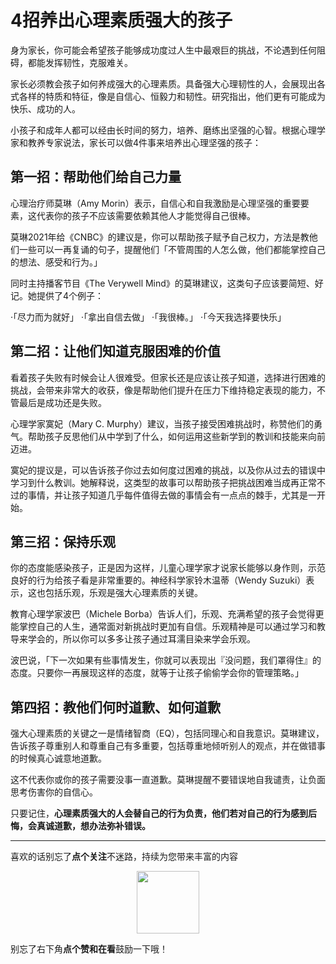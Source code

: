 #  4招养出心理素质强大的孩子

身为家长，你可能会希望孩子能够成功度过人生中最艰巨的挑战，不论遇到任何阻碍，都能发挥韧性，克服难关。

家长必须教会孩子如何养成强大的心理素质。具备强大心理韧性的人，会展现出各式各样的特质和特征，像是自信心、恒毅力和韧性。研究指出，他们更有可能成为快乐、成功的人。


小孩子和成年人都可以经由长时间的努力，培养、磨练出坚强的心智。根据心理学家和教养专家说法，家长可以做4件事来培养出心理坚强的孩子：

## 第一招：帮助他们给自己力量
心理治疗师莫琳（Amy Morin）表示，自信心和自我激励是心理坚强的重要要素，这代表你的孩子不应该需要依赖其他人才能觉得自己很棒。

莫琳2021年给《CNBC》的建议是，你可以帮助孩子赋予自己权力，方法是教他们一些可以一再复诵的句子，提醒他们「不管周围的人怎么做，他们都能掌控自己的想法、感受和行为。」

同时主持播客节目《The Verywell Mind》的莫琳建议，这类句子应该要简短、好记。她提供了4个例子：

‧「尽力而为就好」
‧「拿出自信去做」
‧「我很棒。」
‧「今天我选择要快乐」

## 第二招：让他们知道克服困难的价值
看着孩子失败有时候会让人很难受。但家长还是应该让孩子知道，选择进行困难的挑战，会带来非常大的收获，像是帮助他们提升在压力下维持稳定表现的能力，不管最后是成功还是失败。

心理学家寞妃（Mary C. Murphy）建议，当孩子接受困难挑战时，称赞他们的勇气。帮助孩子反思他们从中学到了什么，如何运用这些新学到的教训和技能来向前迈进。

寞妃的提议是，可以告诉孩子你过去如何度过困难的挑战，以及你从过去的错误中学习到什么教训。她解释说，这类型的故事可以帮助孩子把挑战困难当成再正常不过的事情，并让孩子知道几乎每件值得去做的事情会有一点点的棘手，尤其是一开始。

## 第三招：保持乐观
你的态度能感染孩子，正是因为这样，儿童心理学家才说家长能够以身作则，示范良好的行为给孩子看是非常重要的。神经科学家铃木温蒂（Wendy Suzuki）表示，这也包括乐观，乐观是强大心理素质的关键。

教育心理学家波巴（Michele Borba）告诉人们，乐观、充满希望的孩子会觉得更能掌控自己的人生，通常面对新挑战时更加有自信。乐观精神是可以通过学习和教导来学会的，所以你可以多多让孩子通过耳濡目染来学会乐观。

波巴说，「下一次如果有些事情发生，你就可以表现出『没问题，我们罩得住』的态度。只要你一再展现这样的态度，就等于让孩子偷偷学会你的管理策略。」

## 第四招：教他们何时道歉、如何道歉
强大心理素质的关键之一是情绪智商（EQ），包括同理心和自我意识。莫琳建议，告诉孩子尊重别人和尊重自己有多重要，包括尊重地倾听别人的观点，并在做错事的时候真心诚意地道歉。

这不代表你或你的孩子需要没事一直道歉。莫琳提醒不要错误地自我谴责，让负面思考伤害你的自信心。

只要记住，**心理素质强大的人会替自己的行为负责，他们若对自己的行为感到后悔，会真诚道歉，想办法弥补错误。**


---


喜欢的话别忘了**点个关注**不迷路，持续为您带来丰富的内容

<center>
    <img src="https://mmbiz.qpic.cn/sz_mmbiz_png/z7kFuQHUMIh9ptNnTsaABLBtYV9GxwegwNvKPFWRHCdsFe86LrB7QyeKG0yrf0hhwOK97Q1BIgBfsBU56C79UQ/640?wx_fmt=png&amp;from=appmsg" style="width: 100px;">
</center>

别忘了右下角**点个赞和在看**鼓励一下哦！



